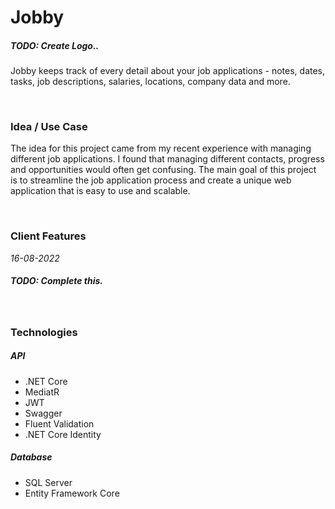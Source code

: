 # Jobby
##### TODO: Create Logo..

Jobby keeps track of every detail about your job applications - notes, dates, tasks, job descriptions, salaries, locations, company data and more.

<br>

### Idea / Use Case
 The idea for this project came from my recent experience with managing different job applications. I found that managing different contacts, progress and opportunities would often get confusing. The main goal of this project is to streamline the job application process and create a unique web application that is easy to use and scalable. 

<br>

### Client Features 
*16-08-2022*

##### TODO: Complete this.

<br>

### Technologies 

##### API

- .NET Core
- MediatR
- JWT
- Swagger
- Fluent Validation
- .NET Core Identity

##### Database
- SQL Server
- Entity Framework Core
